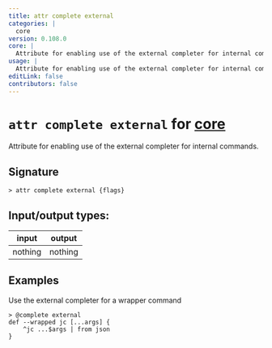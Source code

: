 ```yaml
---
title: attr complete external
categories: |
  core
version: 0.108.0
core: |
  Attribute for enabling use of the external completer for internal commands.
usage: |
  Attribute for enabling use of the external completer for internal commands.
editLink: false
contributors: false
---
```

<!-- This file is automatically generated. Please edit the command in https://github.com/nushell/nushell instead. -->

# `attr complete external` for [core](/commands/categories/core.md)

<div class='command-title'>Attribute for enabling use of the external completer for internal commands.</div>

## Signature

```> attr complete external {flags} ```


## Input/output types:

| input   | output  |
| ------- | ------- |
| nothing | nothing |
## Examples

Use the external completer for a wrapper command
```nu
> @complete external
def --wrapped jc [...args] {
    ^jc ...$args | from json
}

```
